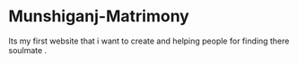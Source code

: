 # Munshiganj-Matrimony
 Its my first website that i want to create and helping people for finding there soulmate .
